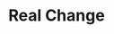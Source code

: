 ---
title: "Real Change"
header:
  classes: "home-header decor decor-bottom decor-rc-candy"
  background: "assets/uploads/home-header.jpg"
  hero: "Help make a <span class=\"text-rc-candy\">Real Change</span> in **Wigan & Leigh**"
footer:
  classes: "footer-withcityscape"
whatis:
  heading: "What is Real Change?"
  body: |
    **Real Change pays for practical items individuals need to build independent lives away from the streets.**

    If everyone who lives, works or visits Wigan & Leigh donates, together we can make a Real Change!
  button:
    url: "#DONATE"
    text: "Donate and make a real change"
  image: "assets/uploads/home-intro-whatis.png"
who:
  heading: "Who does Real Change help?"
  body: |
    **The Real Change fund supports individuals who are homeless by paying for items they need** - a deposit for a home, a training course, clothes for a job interview, furnishing for a new flat, or travel costs.

    [Find out more about how Real Change works and how the money is spent.](#URL)
how:
  heading: "How can you apply?"
  body: |
    If your organisation provides a service to support people who are homeless in Wigan & Leigh and you would like to discuss how to become an approved Real Change partner please contact the Real Change Secretary on [0000 000 000](#URL) or [xxxxxx@realchange.co.uk](mailto:xxxxxx@realchange.co.uk) or [find out more here](#URL).
partners:
  classes: "bg-rc-blue home-partners pre-footer-withcityscape edge edge-top edge-rc-blue-top"
  heading: "Help from our Partners"
  media: "assets/home-partners-media.jpg"
  body: |
    **If you are sleeping rough in Wigan & Leigh and want to apply for funds to help you get off the street, get in touch with one of our partner organisations who will work with you to apply for funds on your behalf.**

    Real Change Wigan & Leigh currently works in partnership with the following organisations:
  list: |
    * [Barnabus](#Barnabus)
    * [Big Issue North](#BigIssueNorth)
    * [Boaz Trust](#BoazTrust)
    * [Booth Centre](#BoothCentre)
    * [Centrepoint North](#CentrepointNorth)
    * [Change4Good](#Change4Good)
    * [Coffee4Craig](#Coffee4Craig)
    * [Cornerstone](#Cornerstone)
    * [Just Life](#JustLife)
    * [Lifeshare](#Lifeshare)
    * [Manchester City of Sanctuary](#ManchesterCityofSanctuary)
    * [MASH](#MASH)
    * [MCC Rough Sleeper Team](#MCCRoughSleeperTeam)
    * [Mens Room](#MensRoom)
    * [Mustard Tree](#MustardTree)
    * [On The Out](#OnTheOut)
    * [Reach Out to the Community](#ReachOuttotheCommunity)
    * [Riverside](#Riverside)
    * [Shelter](#Shelter)
---